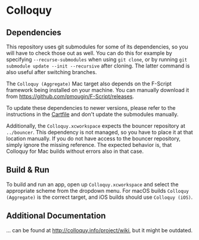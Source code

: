 # Colloquy

## Dependencies

This repository uses git submodules for some of its dependencies, so you will have to check those out as well. You can do this for example by specifying `--recurse-submodules` when using `git clone`, or by running `git submodule update --init --recursive` after cloning. The latter command is also useful after switching branches.

The `Colloquy (Aggregate)` Mac target also depends on the F-Script framework being installed on your machine. You can manually download it from https://github.com/pmougin/F-Script/releases.

To update these dependencies to newer versions, please refer to the instructions in the [Cartfile](Cartfile) and don't update the submodules manually.

Additionally, the `Colloquy.xcworkspace` expects the bouncer repository at `../bouncer`. This dependency is not managed, so you have to place it at that location manually. If you do not have access to the bouncer repository, simply ignore the missing reference. The expected behavior is, that Colloquy for Mac builds without errors also in that case.

## Build & Run

To build and run an app, open up `Colloquy.xcworkspace` and select the appropriate scheme from the dropdown menu. For macOS builds `Colloquy (Aggregate)` is the correct target, and iOS builds should use `Colloquy (iOS)`.

## Additional Documentation

… can be found at http://colloquy.info/project/wiki, but it might be outdated.
